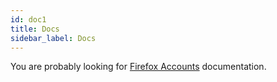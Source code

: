 ```yaml
---
id: doc1
title: Docs
sidebar_label: Docs
---
```


You are probably looking for [Firefox Accounts](/app-services-site/docs/accounts/welcome.html) documentation.